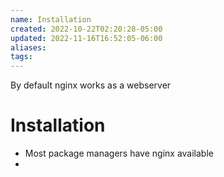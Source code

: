 ```yaml
---
name: Installation
created: 2022-10-22T02:20:28-05:00
updated: 2022-11-16T16:52:05-06:00
aliases: 
tags: 
---
```


By default nginx works as a webserver

# Installation
- Most package managers have nginx available
- 